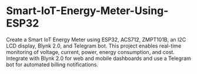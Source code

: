 # Smart-IoT-Energy-Meter-Using-ESP32
Create a Smart IoT Energy Meter using ESP32, ACS712, ZMPT101B, an I2C LCD display, Blynk 2.0, and Telegram bot. This project enables real-time monitoring of voltage, current, power, energy consumption, and cost. Integrate with Blynk 2.0 for web and mobile dashboards and use a Telegram bot for automated billing notifications.
